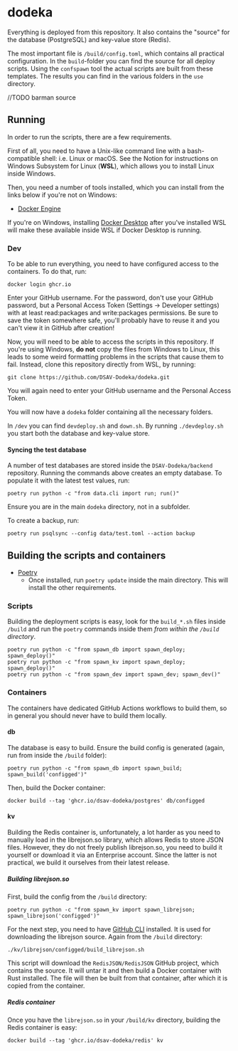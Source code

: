 # dodeka

Everything is deployed from this repository. It also contains the "source" for the database (PostgreSQL) and key-value store (Redis).

The most important file is `/build/config.toml`, which contains all practical configuration. In the `build`-folder you can find the source for all deploy scripts. Using the `confspawn` tool the actual scripts are built from these templates. The results you can find in the various folders in the `use` directory.

//TODO barman source



## Running

In order to run the scripts, there are a few requirements.

First of all, you need to have a Unix-like command line with a bash-compatible shell: i.e. Linux or macOS. See the Notion for instructions on Windows Subsystem for Linux (**WSL**), which allows you to install Linux inside Windows.

Then, you need a number of tools installed, which you can install from the links below if you're not on Windows:

* [Docker Engine](https://docs.docker.com/engine/install/)

If you're on Windows, installing [Docker Desktop](https://www.docker.com/products/docker-desktop) after you've installed WSL will make these available inside WSL if Docker Desktop is running.


### Dev

To be able to run everything, you need to have configured access to the containers. To do that, run:

```shell
docker login ghcr.io
```

Enter your GitHub username. For the password, don't use your GitHub password, but a Personal Access Token (Settings -> Developer settings) with at least read:packages and write:packages permissions. Be sure to save the token somewhere safe, you'll probably have to reuse it and you can't view it in GitHub after creation!

Now, you will need to be able to access the scripts in this repository. If you're using Windows, **do not** copy the files from Windows to Linux, this leads to some weird formatting problems in the scripts that cause them to fail. Instead, clone this repository directly from WSL, by running:

`git clone https://github.com/DSAV-Dodeka/dodeka.git`

You will again need to enter your GitHub username and the Personal Access Token.

You will now have a `dodeka` folder containing all the necessary folders.

In `/dev` you can find `devdeploy.sh` and `down.sh`. By running `./devdeploy.sh` you start both the database and key-value store.


#### Syncing the test database

A number of test databases are stored inside the `DSAV-Dodeka/backend` repository. Running the commands above creates an empty database. To populate it with the latest test values, run:

```shell
poetry run python -c "from data.cli import run; run()"
```

Ensure you are in the main `dodeka` directory, not in a subfolder.

To create a backup, run:
```shell
poetry run psqlsync --config data/test.toml --action backup
```



## Building the scripts and containers

* [Poetry](https://python-poetry.org/docs/master/)
    * Once installed, run `poetry update` inside the main directory. This will install the other requirements.

### Scripts


Building the deployment scripts is easy, look for the `build_*.sh` files inside `/build` and run the `poetry` commands inside them _from within the `/build` directory_.

```shell
poetry run python -c "from spawn_db import spawn_deploy; spawn_deploy()"
poetry run python -c "from spawn_kv import spawn_deploy; spawn_deploy()"
poetry run python -c "from spawn_dev import spawn_dev; spawn_dev()"
```


### Containers

The containers have dedicated GitHub Actions workflows to build them, so in general you should never have to build them locally.


#### db

The database is easy to build. Ensure the build config is generated (again, run from inside the `/build` folder):

```shell
poetry run python -c "from spawn_db import spawn_build; spawn_build('configged')"
```

Then, build the Docker container:

```shell
docker build --tag 'ghcr.io/dsav-dodeka/postgres' db/configged
```


#### kv

Building the Redis container is, unfortunately, a lot harder as you need to manually load in the librejson.so library, which allows Redis to store JSON files. However, they do not freely publish librejson.so, you need to build it yourself or download it via an Enterprise account. Since the latter is not practical, we build it ourselves from their latest release.


##### Building librejson.so

First, build the config from the `/build` directory:

```shell
poetry run python -c "from spawn_kv import spawn_librejson; spawn_librejson('configged')"
```

For the next step, you need to have [GitHub CLI](https://github.com/cli/cli) installed. It is used for downloading the librejson source.
Again from the `/build` directory:

```shell
./kv/librejson/configged/build_librejson.sh
```

This script will download the `RedisJSON/RedisJSON` GitHub project, which contains the source. It will untar it and then build a Docker container with Rust installed. The file will then be built from that container, after which it is copied from the container.


##### Redis container

Once you have the `librejson.so` in your `/build/kv` directory, building the Redis container is  easy:

```shell
docker build --tag 'ghcr.io/dsav-dodeka/redis' kv
```